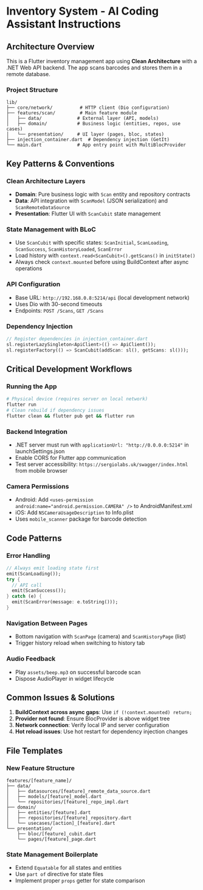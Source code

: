 # Inventory System - AI Coding Assistant Instructions

## Architecture Overview

This is a Flutter inventory management app using **Clean Architecture** with a .NET Web API backend. The app scans barcodes and stores them in a remote database.

### Project Structure
```
lib/
├── core/network/          # HTTP client (Dio configuration)
├── features/scan/         # Main feature module
│   ├── data/             # External layer (API, models)
│   ├── domain/           # Business logic (entities, repos, use cases)
│   └── presentation/     # UI layer (pages, bloc, states)
├── injection_container.dart  # Dependency injection (GetIt)
└── main.dart             # App entry point with MultiBlocProvider
```

## Key Patterns & Conventions

### Clean Architecture Layers
- **Domain**: Pure business logic with `Scan` entity and repository contracts
- **Data**: API integration with `ScanModel` (JSON serialization) and `ScanRemoteDataSource`
- **Presentation**: Flutter UI with `ScanCubit` state management

### State Management with BLoC
- Use `ScanCubit` with specific states: `ScanInitial`, `ScanLoading`, `ScanSuccess`, `ScanHistoryLoaded`, `ScanError`
- Load history with `context.read<ScanCubit>().getScans()` in `initState()`
- Always check `context.mounted` before using BuildContext after async operations

### API Configuration
- Base URL: `http://192.168.0.8:5214/api` (local development network)
- Uses Dio with 30-second timeouts
- Endpoints: `POST /Scans`, `GET /Scans`

### Dependency Injection
```dart
// Register dependencies in injection_container.dart
sl.registerLazySingleton<ApiClient>(() => ApiClient());
sl.registerFactory(() => ScanCubit(addScan: sl(), getScans: sl()));
```

## Critical Development Workflows

### Running the App
```bash
# Physical device (requires server on local network)
flutter run
# Clean rebuild if dependency issues
flutter clean && flutter pub get && flutter run
```

### Backend Integration
- .NET server must run with `applicationUrl: "http://0.0.0.0:5214"` in launchSettings.json
- Enable CORS for Flutter app communication
- Test server accessibility: `https://sergiolabs.uk/swagger/index.html` from mobile browser

### Camera Permissions
- Android: Add `<uses-permission android:name="android.permission.CAMERA" />` to AndroidManifest.xml
- iOS: Add `NSCameraUsageDescription` to Info.plist
- Uses `mobile_scanner` package for barcode detection

## Code Patterns

### Error Handling
```dart
// Always emit loading state first
emit(ScanLoading());
try {
  // API call
  emit(ScanSuccess());
} catch (e) {
  emit(ScanError(message: e.toString()));
}
```

### Navigation Between Pages
- Bottom navigation with `ScanPage` (camera) and `ScanHistoryPage` (list)
- Trigger history reload when switching to history tab

### Audio Feedback
- Play `assets/beep.mp3` on successful barcode scan
- Dispose AudioPlayer in widget lifecycle

## Common Issues & Solutions

1. **BuildContext across async gaps**: Use `if (!context.mounted) return;`
2. **Provider not found**: Ensure BlocProvider is above widget tree
3. **Network connection**: Verify local IP and server configuration
4. **Hot reload issues**: Use hot restart for dependency injection changes

## File Templates

### New Feature Structure
```
features/[feature_name]/
├── data/
│   ├── datasources/[feature]_remote_data_source.dart
│   ├── models/[feature]_model.dart
│   └── repositories/[feature]_repo_impl.dart
├── domain/
│   ├── entities/[feature].dart
│   ├── repositories/[feature]_repository.dart
│   └── usecases/[action]_[feature].dart
└── presentation/
    ├── bloc/[feature]_cubit.dart
    └── pages/[feature]_page.dart
```

### State Management Boilerplate
- Extend `Equatable` for all states and entities
- Use `part of` directive for state files
- Implement proper `props` getter for state comparison
